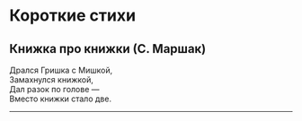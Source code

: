 # Короткие стихи
## Книжка про книжки (С. Маршак)
Дрался Гришка с Мишкой,  
Замахнулся книжкой,  
Дал разок по голове —  
Вместо книжки стало две.
***
